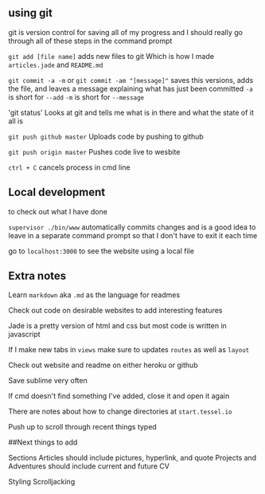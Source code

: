 ## using git
git is version control for saving all of my progress and I should really go through all of these steps in the command prompt

`git add [file name]` adds new files to git
	Which is how I made `articles.jade` and `README.md`

`git commit -a -m` or `git commit -am "[message]"` saves this versions, adds the file, and leaves a message explaining what has just been committed
	`-a` is short for `--add`
	`-m` is short for `--message`

'git status' Looks at git and tells me what is in there and what the state of it all is

`git push github master` Uploads code by pushing to github

`git push origin master` Pushes code live to wesbite

`ctrl + C` cancels process in cmd line


## Local development
to check out what I have done

`supervisor ./bin/www` automatically commits changes and is a good idea to leave in a separate command prompt so that I don't have to exit it each time

go to `localhost:3000` to see the website using a local file


## Extra notes

Learn `markdown` aka `.md` as the language for readmes

Check out code on desirable websites to add interesting features

Jade is a pretty version of html and css but most code is written in javascript

If I make new tabs in `views` make sure to updates `routes` as well as `layout`

Check out website and readme on either heroku or github

Save sublime very often

If cmd doesn't find something I've added, close it and open it again

There are notes about how to change directories at `start.tessel.io`

Push up to scroll through recent things typed


##Next things to add

Sections
	Articles should include pictures, hyperlink, and quote
	Projects and Adventures should include current and future
	CV

Styling
	Scrolljacking